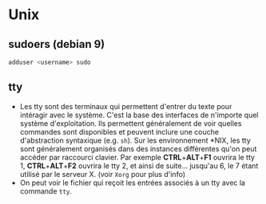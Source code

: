 # Unix

## sudoers (debian 9)

```bash
adduser <username> sudo
```


## tty

- Les tty sont des terminaux qui permettent d'entrer du texte pour intéragir avec le système. C'est la base des interfaces de n'importe quel système d'exploitation. Ils permettent généralement de voir quelles commandes sont disponibles et peuvent inclure une couche d'abstraction syntaxique (e.g. `sh`). Sur les environnement \*NIX, les tty sont généralement organisés dans des instances différentes qu'on peut accéder par raccourci clavier. Par exemple **CTRL**+**ALT**+**F1** ouvrira le tty 1, **CTRL**+**ALT**+**F2** ouvrira le tty 2, et ainsi de suite... jusqu'au 6, le 7 étant utilisé par le serveur X. (voir `Xorg` pour plus d'info)
- On peut voir le fichier qui reçoit les entrées associés à un tty avec la commande `tty`.
